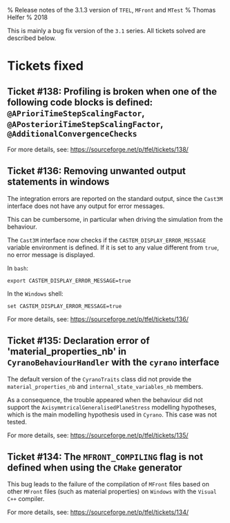% Release notes of the 3.1.3 version of `TFEL`, `MFront` and `MTest`
% Thomas Helfer
% 2018

This is mainly a bug fix version of the `3.1` series. All tickets
solved are described below.

# Tickets fixed

## Ticket #138: Profiling is broken when one of the following code blocks is defined: `@APrioriTimeStepScalingFactor`, `@APosterioriTimeStepScalingFactor`, `@AdditionalConvergenceChecks`

For more details, see: <https://sourceforge.net/p/tfel/tickets/138/>

## Ticket #136: Removing unwanted output statements in windows

The integration errors are reported on the standard output, since the
`Cast3M` interface does not have any output for error messages.

This can be cumbersome, in particular when driving the simulation from
the behaviour.

The `Cast3M` interface now checks if the `CASTEM_DISPLAY_ERROR_MESSAGE`
variable environment is defined. If it is set to any value different
from `true`, no error message is displayed.

In `bash`:

~~~~
export CASTEM_DISPLAY_ERROR_MESSAGE=true
~~~~

In the `Windows` shell:

~~~~
set CASTEM_DISPLAY_ERROR_MESSAGE=true
~~~~

For more details, see: <https://sourceforge.net/p/tfel/tickets/136/>

## Ticket #135: Declaration error of 'material_properties_nb' in `CyranoBehaviourHandler` with the `cyrano` interface

The default version of the `CyranoTraits` class did not provide the
`material_properties_nb` and `internal_state_variables_nb` members.

As a consequence, the trouble appeared when the behaviour did not
support the `AxisymmtricalGeneralisedPlaneStress` modelling
hypotheses, which is the main modelling hypothesis used in
`Cyrano`. This case was not tested.

For more details, see: <https://sourceforge.net/p/tfel/tickets/135/>

## Ticket #134: The `MFRONT_COMPILING` flag is not defined when using the `CMake` generator

This bug leads to the failure of the compilation of `MFront` files based
on other `MFront` files (such as material properties) on `Windows` with
the `Visual` `C++` compiler.

For more details, see: <https://sourceforge.net/p/tfel/tickets/134/>
